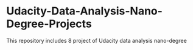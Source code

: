 # Udacity-Data-Analysis-Nano-Degree-Projects
This repository includes 8 project of Udacity data analysis nano-degree 
